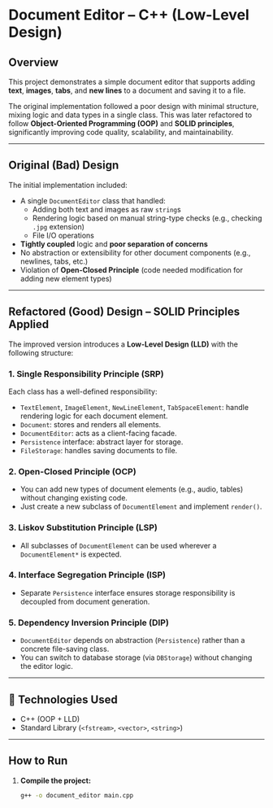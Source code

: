 # Document Editor – C++ (Low-Level Design)

##  Overview

This project demonstrates a simple document editor that supports adding **text**, **images**, **tabs**, and **new lines** to a document and saving it to a file.

The original implementation followed a poor design with minimal structure, mixing logic and data types in a single class. This was later refactored to follow **Object-Oriented Programming (OOP)** and **SOLID principles**, significantly improving code quality, scalability, and maintainability.

---

##  Original (Bad) Design

The initial implementation included:

- A single `DocumentEditor` class that handled:
  - Adding both text and images as raw `string`s
  - Rendering logic based on manual string-type checks (e.g., checking `.jpg` extension)
  - File I/O operations
- **Tightly coupled** logic and **poor separation of concerns**
- No abstraction or extensibility for other document components (e.g., newlines, tabs, etc.)
- Violation of **Open-Closed Principle** (code needed modification for adding new element types)

---

##  Refactored (Good) Design – SOLID Principles Applied

The improved version introduces a **Low-Level Design (LLD)** with the following structure:

### 1. **Single Responsibility Principle (SRP)**
Each class has a well-defined responsibility:
- `TextElement`, `ImageElement`, `NewLineElement`, `TabSpaceElement`: handle rendering logic for each document element.
- `Document`: stores and renders all elements.
- `DocumentEditor`: acts as a client-facing facade.
- `Persistence` interface: abstract layer for storage.
- `FileStorage`: handles saving documents to file.

### 2. **Open-Closed Principle (OCP)**
- You can add new types of document elements (e.g., audio, tables) without changing existing code.
- Just create a new subclass of `DocumentElement` and implement `render()`.

### 3. **Liskov Substitution Principle (LSP)**
- All subclasses of `DocumentElement` can be used wherever a `DocumentElement*` is expected.
  
### 4. **Interface Segregation Principle (ISP)**
- Separate `Persistence` interface ensures storage responsibility is decoupled from document generation.

### 5. **Dependency Inversion Principle (DIP)**
- `DocumentEditor` depends on abstraction (`Persistence`) rather than a concrete file-saving class.
- You can switch to database storage (via `DBStorage`) without changing the editor logic.

---

## 🔧 Technologies Used
- C++ (OOP + LLD)
- Standard Library (`<fstream>`, `<vector>`, `<string>`)

---

## How to Run

1. **Compile the project:**
   ```bash
   g++ -o document_editor main.cpp
